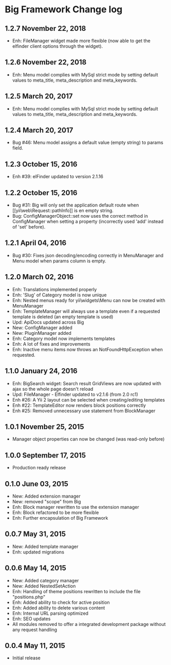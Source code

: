 Big Framework Change log
========================

1.2.7 November 22, 2018
-------------------------
- Enh: FileManager widget made more flexible (now able to get the elfinder client options through the widget).


1.2.6 November 22, 2018
-------------------------
- Enh: Menu model complies with MySql strict mode by setting default values to meta_title, meta_description and meta_keywords.


1.2.5 March 20, 2017
-------------------------
- Enh: Menu model complies with MySql strict mode by setting default values to meta_title, meta_description and meta_keywords.


1.2.4 March 20, 2017
-------------------------
- Bug #46: Menu model assigns a default value (empty string) to params field.


1.2.3 October 15, 2016
-------------------------
- Enh #39: elFinder updated to version 2.1.16


1.2.2 October 15, 2016
-------------------------
- Bug #31: Big will only set the application default route when [[yii\web\Request::pathInfo]] is en empty string. 
- Bug: ConfigManagerObject::set now uses the correct method in ConfigManager when setting a property (incorrectly used 'add' instead of 'set' before).


1.2.1 April 04, 2016
-------------------------
- Bug #30: Fixes json decoding/encoding correctly in MenuManager and Menu model when params column is empty.


1.2.0 March 02, 2016
-------------------------
- Enh: Translations implemented properly
- Enh: 'Slug' of Category model is now unique
- Enh: Nested menus ready for yii\widgets\Menu can now be created with MenuManager
- Enh: TemplateManager will always use a template even if a requested template is deleted (an empty template is used)
- Upd: ApiDocs updated across Big
- New: ConfigManager added
- New: PluginManager added
- Enh: Category model now implements templates
- Enh: A lot of fixes and improvements
- Enh: Inactive menu items now throws an NotFoundHttpException when requested.


1.1.0 January 24, 2016
-------------------------
- Enh: BigSearch widget: Search result GridViews are now updated with ajax so the whole page doesn't reload
- Upd: FileManager - Elfinder updated to v2.1.6 (from 2.0 rc1)
- Enh #26: A Yii 2 layout can be selected when creating/editing templates
- Enh #22: TemplateEditor now renders block positions correctly
- Enh #25: Removed unnecessary use statement from BlockManager


1.0.1 November 25, 2015
-------------------------
- Manager object properties can now be changed (was read-only before)


1.0.0 September 17, 2015
-------------------------
- Production ready release


0.1.0 June 03, 2015
-------------------------
- New: Added extension manager
- New: removed "scope" from Big
- Enh: Block manager rewritten to use the extension manager
- Enh: Block refactored to be more flexible
- Enh: Further encapsulation of Big Framework


0.0.7 May 31, 2015
-------------------------
- New: Added template manager
- Enh: updated migrations


0.0.6 May 14, 2015
-------------------------

- New: Added category manager
- New: Added NestedSetAction
- Enh: Handling of theme positions rewritten to include the file "positions.php"
- Enh: Added ability to check for active position
- Enh: Added ability to delete various content
- Enh: Internal URL parsing optimized
- Enh: SEO updates
- All modules removed to offer a integrated development package without any request handling


0.0.4 May 11, 2015
-------------------------

- Initial release